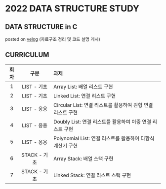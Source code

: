 # 2022 DATA STRUCTURE STUDY

## DATA STRUCTURE in C
posted on [velog](https://velog.io/@highcho/series/datastructure) (자료구조 정리 및 코드 설명 게시)


## CURRICULUM
| 회차 | 구분 | 과제 |
| :----: | :----: | :--- |
| 1 | LIST - 기초 | Array List: 배열 리스트 구현 |
| 2 | LIST - 기초 | Linked List: 연결 리스트 구현 |
| 3 | LIST - 응용 | Circular List: 연결 리스트를 활용하여 원형 연결 리스트 구현 |
| 4 | LIST - 응용 | Doubly List: 연결 리스트를 활용하여 이중 연결 리스트 구현 |
| 5 | LIST - 응용 | Polynomial List: 연결 리스트를 활용하여 다항식 계산기 구현 |
| 6 | STACK - 기초 | Array Stack: 배열 스택 구현 |
| 7 | STACK - 기초 | Linked Stack: 연결 리스트 스택 구현 |
